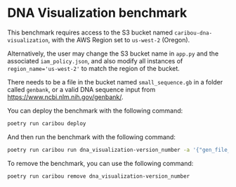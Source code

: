 # DNA Visualization benchmark

This benchmark requires access to the S3 bucket named `caribou-dna-visualization`,
with the AWS Region set to `us-west-2` (Oregon).

Alternatively, the user may change the S3 bucket name in `app.py` and the associated `iam_policy.json`, 
and also modify all instances of `region_name='us-west-2'` to match the region of the bucket.

There needs to be a file in the bucket named `small_sequence.gb` in a folder called `genbank`, 
or a valid DNA sequence input from https://www.ncbi.nlm.nih.gov/genbank/.

You can deploy the benchmark with the following command:

```bash
poetry run caribou deploy	
```

And then run the benchmark with the following command:

```bash
poetry run caribou run dna_visualization-version_number -a '{"gen_file_name": "small_sequence.gb"}'
```

To remove the benchmark, you can use the following command:
```bash
poetry run caribou remove dna_visualization-version_number
```